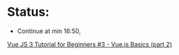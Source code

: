 # Status:

* Continue at min 16:50,

 [Vue JS 3 Tutorial for Beginners #3 - Vue.js Basics (part 2)
](https://www.youtube.com/watch?v=CYPZBK8zUik&list=PL4cUxeGkcC9hYYGbV60Vq3IXYNfDk8At1&index=3)



